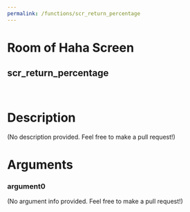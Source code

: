 ```yaml
---
permalink: /functions/scr_return_percentage
---
```

# Room of Haha Screen  
## scr_return_percentage  
&nbsp;  
# Description  
(No description provided. Feel free to make a pull request!) 
&nbsp;  
# Arguments
### argument0
(No argument info provided. Feel free to make a pull request!)
&nbsp;  


